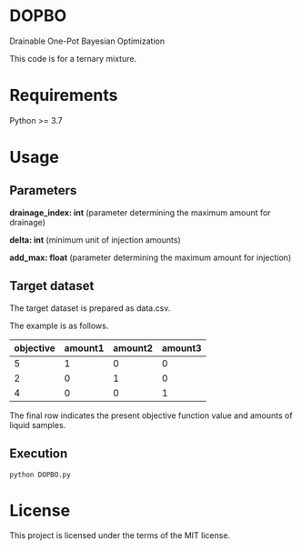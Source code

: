 # DOPBO
Drainable One-Pot Bayesian Optimization

This code is for a ternary mixture.

# Requirements
Python >= 3.7

# Usage

## Parameters

**drainage_index: int** (parameter determining the maximum amount for drainage)

**delta: int** (minimum unit of injection amounts)

**add_max: float** (parameter determining the maximum amount for injection)


## Target dataset

The target dataset is prepared as data.csv.

The example is as follows.

|  objective  |  amount1  |  amount2 |  amount3 |
| ----------- | --------- | -------- | ---------|
|  5          |  1        | 0        | 0        |
|  2          |  0        | 1        | 0        |
|  4          |  0        | 0        | 1        |

The final row indicates the present objective function value and amounts of liquid samples.


## Execution
```
python DOPBO.py 
```

# License
This project is licensed under the terms of the MIT license.

